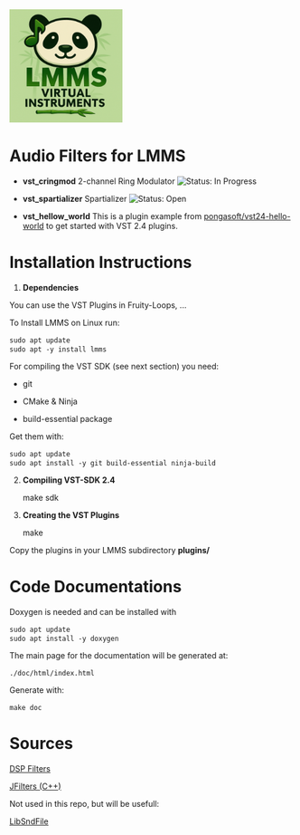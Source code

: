 <img src=".stuff/lmms_virt_logo.png" alt="LMMS Virtual Instruments Logo" width="200" />

# Audio Filters for LMMS

* __vst_cringmod__ 2-channel Ring Modulator ![Status: In Progress]( https://img.shields.io/badge/Status-InProgress-yellow )

* __vst_spartializer__ Spartializer ![Status: Open]( https://img.shields.io/badge/Status-Open-gray )

* __vst_hellow_world__ This is a plugin example from [pongasoft/vst24-hello-world]( https://github.com/pongasoft/vst24-hello-world ) to get started with VST 2.4 plugins.


# Installation Instructions


1) __Dependencies__

You can use the VST Plugins in Fruity-Loops, ...

To Install LMMS on Linux run:

	sudo apt update
	sudo apt -y install lmms

For compiling the VST SDK (see next section) you need:

* git

* CMake & Ninja

* build-essential package

Get them with:

	sudo apt update
	sudo apt install -y git build-essential ninja-build


2) __Compiling VST-SDK 2.4__

	make sdk


3) __Creating the VST Plugins__

	make

Copy the plugins in your LMMS subdirectory **plugins/**


# Code Documentations

Doxygen is needed and can be installed with

	sudo apt update 
	sudo apt install -y doxygen

The main page for the documentation will be generated at:
	
	./doc/html/index.html
	
Generate with:

	make doc
	

# Sources

[DSP Filters](https://github.com/vinniefalco/DSPFilters)

[JFilters (C++)](https://github.com/Iunusov/JFilters)

Not used in this repo, but will be usefull:

[LibSndFile](https://github.com/libsndfile/libsndfile.git)
